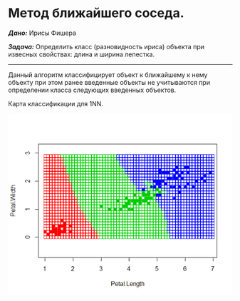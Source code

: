 #  Метод ближайшего соседа. #

***Дано:*** Ирисы Фишера

***Задача:*** Определить класс (разновидность ириса) объекта при извесных свойствах: длина и ширина лепестка.

---

Данный алгоритм классифицирует объект к ближайшему к нему объекту при этом ранее введенные объекты не учитываются при определении класса следующих введенных объектов.

Карта классификации для 1NN.

![Ну нет ее и все! Отстань!](/1NN/1NN.png)



